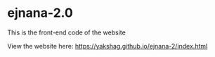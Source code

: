 # ejnana-2.0

This is the front-end code of the website

View the website here: https://yakshag.github.io/ejnana-2/index.html
